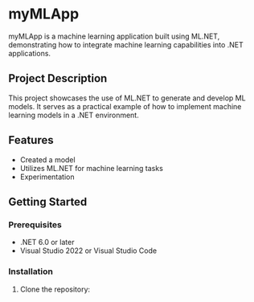 # myMLApp

myMLApp is a machine learning application built using ML.NET, demonstrating how to integrate machine learning capabilities into .NET applications.

## Project Description

This project showcases the use of ML.NET to generate and develop ML models. It serves as a practical example of how to implement machine learning models in a .NET environment.

## Features

- Created a model
- Utilizes ML.NET for machine learning tasks
- Experimentation

## Getting Started

### Prerequisites

- .NET 6.0 or later
- Visual Studio 2022 or Visual Studio Code

### Installation

1. Clone the repository:
